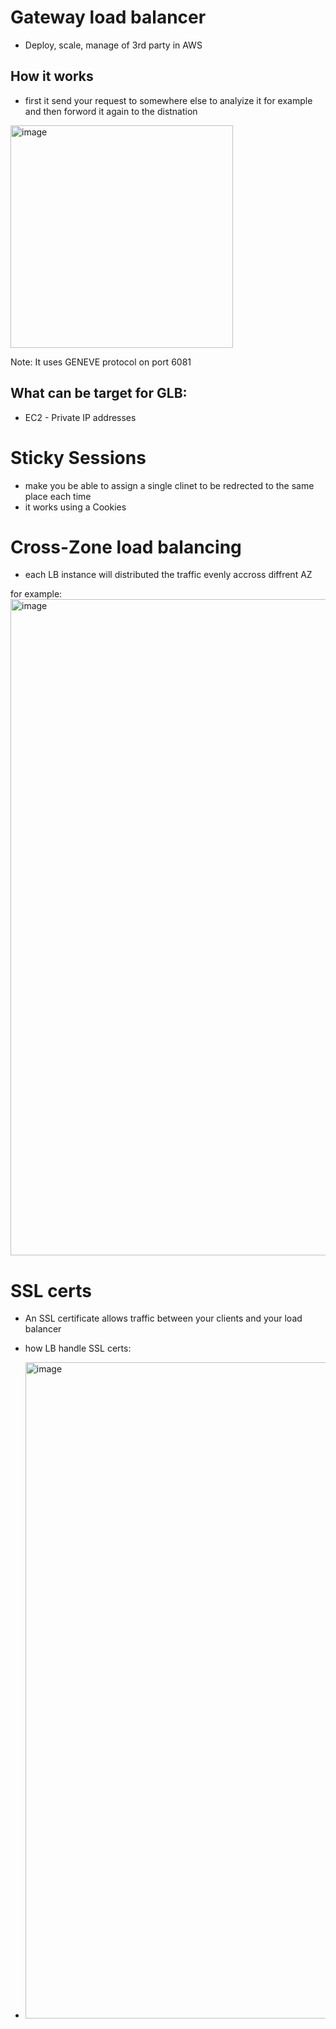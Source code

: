 







# Gateway load balancer

- Deploy, scale, manage of 3rd party in AWS

## How it works
- first it send your request to somewhere else to analyize it for example and then forword it again to the distnation

<img width="356" alt="image" src="https://user-images.githubusercontent.com/55510819/223112075-0eb7d22f-fd10-46df-80b5-390e5b413d18.png">


Note: It uses GENEVE protocol on port 6081

## What can be target for GLB:
- EC2 - Private IP addresses


# Sticky Sessions
- make you be able to assign a single clinet to be redrected to the same place each time
- it works using a Cookies


# Cross-Zone load balancing
- each LB instance will distributed the traffic evenly accross diffrent AZ

for example:
<img width="1050" alt="image" src="https://user-images.githubusercontent.com/55510819/223116008-8a168025-3bd6-4914-93e4-0eccd5a006bb.png">



# SSL certs
- An SSL certificate allows traffic between your clients and your load balancer 

- how LB handle SSL certs:
- <img width="1050" alt="image" src="https://user-images.githubusercontent.com/55510819/223118231-da68ffd3-70ce-4c31-8898-2dae79c14ad7.png">





